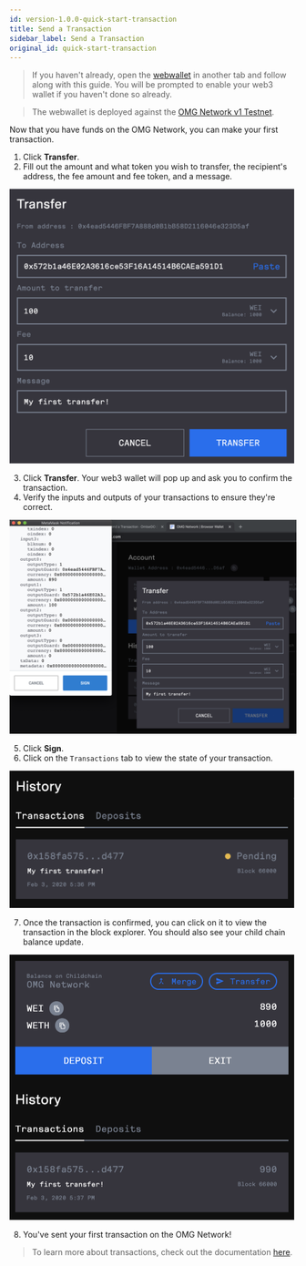 ```yaml
---
id: version-1.0.0-quick-start-transaction
title: Send a Transaction
sidebar_label: Send a Transaction
original_id: quick-start-transaction
---
```


> If you haven't already, open the [webwallet](https://webwallet.ropsten.v1.omg.network) in another tab and follow along with this guide. You will be prompted to enable your web3 wallet if you haven't done so already.

> The webwallet is deployed against the [OMG Network v1 Testnet](/network-connection-details).

Now that you have funds on the OMG Network, you can make your first transaction.

1. Click **Transfer**.
2. Fill out the amount and what token you wish to transfer, the recipient's address, the fee amount and fee token, and a message.

<img src="/img/quick-start-transfer-create.png" width="500">

3. Click **Transfer**. Your web3 wallet will pop up and ask you to confirm the transaction.
4. Verify the inputs and outputs of your transactions to ensure they're correct.

![transfer-sign](/img/quick-start-transfer-sign.png)

5. Click **Sign**.
6. Click on the `Transactions` tab to view the state of your transaction.

<img src="/img/quick-start-transfer-pending.png" width="500">

7. Once the transaction is confirmed, you can click on it to view the transaction in the block explorer. You should also see your child chain balance update.

<img src="/img/quick-start-transfer-success.png" width="500">

8. You've sent your first transaction on the OMG Network!

> To learn more about transactions, check out the documentation [here](transfers).